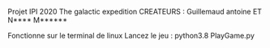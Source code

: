 Projet IPI 2020 The galactic expedition
CREATEURS : Guillemaud antoine ET N**** M******    

Fonctionne sur le terminal de linux
Lancez le jeu :
python3.8 PlayGame.py
